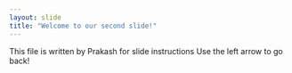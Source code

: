 ```yaml
---
layout: slide
title: "Welcome to our second slide!"
---
```

This file is written by Prakash for slide instructions
Use the left arrow to go back!
